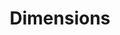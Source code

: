 ---
bigquery: https://console.cloud.google.com/bigquery?p=covid-19-dimensions-ai&page=table&d=data&t=publications
contributors: Digital Science, https://www.digital-science.com/
cost: Free for personal, non-commercial use.
description: Dimensions contains more than 100 million publications, ranging from
  articles published in scholarly journals, books and book chapters, to preprints
  and conference proceedings. All publications are contextualized with linked data
  sets, funding, publications, patents, clinical trials, and policy documents. You
  can also view associated categories, funders, institutions, and researcher profiles.
documentation: https://docs.dimensions.ai/bigquery/index.html
last_edit: Mon, 04 Apr 2022 19:04:00 GMT
location: https://www.dimensions.ai/products/free/
maintained_by: Digital Science, https://www.digital-science.com/
schema_fields: '[''language'', ''reference_ids'', ''pmcid'', ''acknowledgements'',
  ''acronym'', ''journal_lists'', ''family_count'', ''researcher_ids'', ''research_orgs'',
  ''cpc'', ''expiration_year'', ''expiration_date'', ''associated_grant_ids'', ''application_number'',
  ''email_address'', ''research_org_cities'', ''funder_org'', ''acronyms'', ''types'',
  ''repository_url'', ''original_assignee_countries'', ''funder_org_countries'', ''aliases'',
  ''funding_aud'', ''end_date'', ''current_assignee_orgs'', ''altmetrics'', ''organisation_details'',
  ''funding_eur'', ''date_imported_gbq'', ''mesh_headings'', ''active_years'', ''original_assignee_orgs'',
  ''publication_date'', ''open_access_categories_v2'', ''citation_string'', ''foa_number'',
  ''category_rcdc'', ''original_assignee'', ''funder_org_cities'', ''repository_id'',
  ''date'', ''funding_details'', ''resulting_publication_doi'', ''parent_id'', ''eisbn'',
  ''legal_events'', ''embargo_date'', ''funding_gbp'', ''isbn'', ''date_modified'',
  ''grant_number'', ''conditions'', ''research_org_countries'', ''id'', ''proceedings_title'',
  ''original_abstract'', ''supporting_grant_ids'', ''funding_usd'', ''associated_publication_doi'',
  ''metrics'', ''funding_nzd'', ''ipcr'', ''gender'', ''associated_publication_arxiv_id'',
  ''license'', ''created_date'', ''phase'', ''current_assignee_countries'', ''filing_date'',
  ''relationships'', ''assignee_orgs'', ''research_org_state_codes'', ''labels'',
  ''year'', ''inventor_names'', ''funding_jpy'', ''jurisdiction'', ''assignee_countries'',
  ''family_members_ids'', ''book_title'', ''links'', ''title'', ''funding_cad'', ''legal_status'',
  ''granted_year'', ''open_access_categories'', ''description'', ''end_year'', ''funder_countries'',
  ''conference'', ''registry'', ''category_uoa'', ''subtitles'', ''funding_cny'',
  ''citations_count'', ''clinical_trial_ids'', ''concepts'', ''category_for'', ''categories'',
  ''granted_date'', ''publisher'', ''priority_date'', ''issue'', ''start_year'', ''category_icrp_ct'',
  ''date_print'', ''date_inserted'', ''associated_publication_pmid'', ''category_sdg'',
  ''address'', ''doi'', ''funding_chf'', ''start_date'', ''funder_orgs'', ''funding_amount'',
  ''category_hra'', ''category_bra'', ''associated_publication_id'', ''editors'',
  ''name'', ''investigators'', ''linkout'', ''authors'', ''research_org_state_names'',
  ''category_hrcs_rac'', ''filing_status'', ''status'', ''interventions'', ''repository_name'',
  ''research_org_city_names'', ''wikipedia_url'', ''brief_title'', ''pmid'', ''funding_currency'',
  ''type'', ''pages'', ''patent_ids'', ''funder_org_state_codes'', ''book_series_title'',
  ''category_hrcs_hc'', ''cited_by_ids'', ''source_id'', ''family_id'', ''date_online'',
  ''filing_year'', ''established'', ''priority_year'', ''current_assignee'', ''original_title'',
  ''mesh_terms'', ''volume'', ''research_org_country_names'', ''publication_ids'',
  ''abstract'', ''kind'', ''citations'', ''journal'', ''category_icrp_cso'', ''date_normal'',
  ''resulting_publication_ids'', ''funder_org_acronyms'', ''external_ids'', ''arxiv_id'',
  ''publication_year'']'
shortname: dimensions
tags:
- scholarly literature
- patents
- funding
- clinical trials
- academic profiles
terms_of_use: 'Use of both the Dimensions COVID-19 dataset and full Dimensions dataset
  are subject to the Dimensions Terms of use: https://www.dimensions.ai/policies-terms-legal '
title: Dimensions
uuid: dcff88bd-fe6b-4fdb-8159-809bf9d7bc1c
---